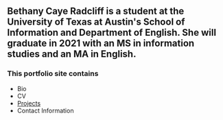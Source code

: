 ## Bethany Caye Radcliff is a student at the University of Texas at Austin's School of Information and Department of English. She will graduate in 2021 with an MS in information studies and an MA in English.

### This portfolio site contains

* Bio
* CV
* [Projects](projects.md)
* Contact Information
